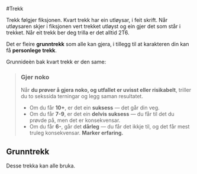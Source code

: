 #Trekk

Trekk følgjer fiksjonen. Kvart trekk har ein utløysar, i feit skrift. Når utløysaren skjer i fiksjonen vert trekket utløyst og ein gjer det som står i trekket. Når eit trekk ber deg trilla er det alltid 2T6.

Det er fleire __grunntrekk__ som alle kan gjera, i tillegg til at karakteren din kan få __personlege trekk__.  

Grunnideèn bak kvart trekk er den same:

> ### Gjer noko
> Når __du prøver å gjera noko, og utfallet er uvisst eller risikabelt__, triller du to sekssida terningar og legg saman resultatet.
> 
> - Om du får __10+__, er det ein __suksess__ — det går din veg.
> - Om du får __7-9__, er det ein __delvis suksess__ — du får til det du prøvde på, men det er konsekvensar.
> - Om du får __6-__, går det __dårleg__ — du får det ikkje til, og det får mest truleg konsekvensar. __Marker erfaring.__


## Grunntrekk

Desse trekka kan alle bruka.


##
